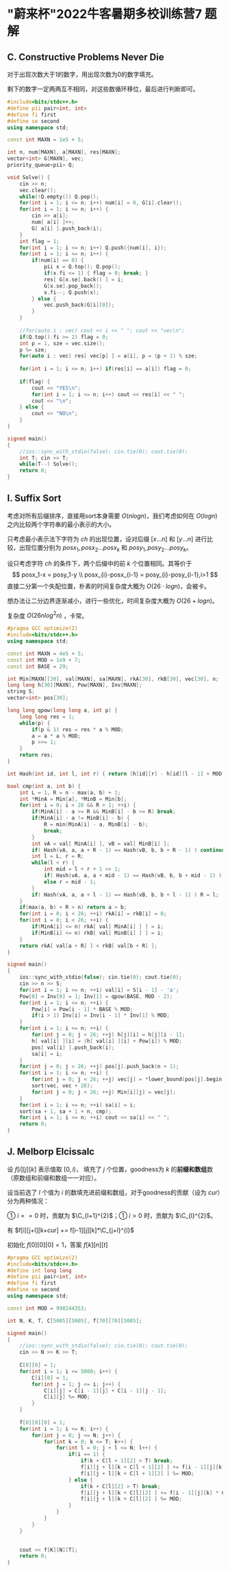 # "蔚来杯"2022牛客暑期多校训练营7 题解

## C. Constructive Problems Never Die

对于出现次数大于1的数字，用出现次数为0的数字填充。

剩下的数字一定两两互不相同，对这些数循环移位，最后进行判断即可。

```cpp
#include<bits/stdc++.h>
#define pii pair<int, int>
#define fi first
#define se second
using namespace std;

const int MAXN = 1e5 + 5;

int n, num[MAXN], a[MAXN], res[MAXN];
vector<int> G[MAXN], vec;
priority_queue<pii> Q;

void Solve() {
	cin >> n;
	vec.clear();
	while(!Q.empty()) Q.pop();
	for(int i = 1; i <= n; i++) num[i] = 0, G[i].clear();
	for(int i = 1; i <= n; i++) {
		cin >> a[i];
		num[ a[i] ]++;
		G[ a[i] ].push_back(i);
	}
	int flag = 1;
	for(int i = 1; i <= n; i++) Q.push({num[i], i});
	for(int i = 1; i <= n; i++) {
		if(num[i] == 0) {
			pii x = Q.top(); Q.pop();
			if(x.fi <= 1) { flag = 0; break; }
			res[ G[x.se].back() ] = i; 
			G[x.se].pop_back();
			x.fi--; Q.push(x);
		} else {
			vec.push_back(G[i][0]);
		}
	}
	
	//for(auto i : vec) cout << i << " "; cout << "vec\n";
	if(Q.top().fi >= 2) flag = 0;
	int p = 1, sze = vec.size();
	p %= sze;
	for(auto i : vec) res[ vec[p] ] = a[i], p = (p + 1) % sze;
	
	for(int i = 1; i <= n; i++) if(res[i] == a[i]) flag = 0;
	
	if(flag) {
		cout << "YES\n";
		for(int i = 1; i <= n; i++) cout << res[i] << " ";
		cout << "\n";
	} else {
		cout << "NO\n";
	}
}

signed main() 
{
	//ios::sync_with_stdio(false); cin.tie(0); cout.tie(0);
	int T; cin >> T;
	while(T--) Solve();
	return 0;
}
```



## I. Suffix Sort

考虑对所有后缀排序，直接用sort本身需要 $O(nlogn)$，我们考虑如何在 $O(logn)$ 之内比较两个字符串的最小表示的大小。

只考虑最小表示法下字符为 $ch$ 的出现位置，设对后缀 $[x...n]$ 和 $[y...n]$ 进行比较，出现位置分别为 $posx_1, posx_2 ... posx_k$ 和 $posy_1, posy_2 ... posy_k$。

设只考虑字符 $ch$ 的条件下，两个后缀中的前 $k$ 个位置相同。其等价于 
$$
posx_1-x = posy_1-y \\
posx_{i}-posx_{i-1} = posy_{i}-posy_{i-1},i>1
$$
直接二分第一个失配位置，朴素的时间复杂度大概为 $O(26 \cdot logn)$，会被卡。

想办法让二分边界逐渐减小，进行一些优化，时间复杂度大概为 $O(26 + logn)$。

复杂度 $O(26nlog^2n)$ ，卡常。

```cpp
#pragma GCC optimize(2)
#include<bits/stdc++.h>
using namespace std;

const int MAXN = 4e5 + 5;
const int MOD = 1e9 + 7;
const int BASE = 29;

int Min[MAXN][30], val[MAXN], sa[MAXN], rkA[30], rkB[30], vec[30], n;
long long h[30][MAXN], Pow[MAXN], Inv[MAXN];
string S;
vector<int> pos[30];

long long qpow(long long a, int p) {
	long long res = 1;
	while(p) {
		if(p & 1) res = res * a % MOD;
		a = a * a % MOD;
		p >>= 1;
	}
	return res;
}

int Hash(int id, int l, int r) { return (h[id][r] - h[id][l - 1] + MOD) % MOD * Inv[l - 1] % MOD; }

bool cmp(int a, int b) {
	int L = 1, R = n - max(a, b) + 1;
	int *MinA = Min[a], *MinB = Min[b];
	for(int i = 0; i < 26 && R > 1; ++i) {
		if(MinA[i] - a >= R && MinB[i] - b >= R) break;
		if(MinA[i] - a != MinB[i] - b) {
			R = min(MinA[i] - a, MinB[i] - b);
			break;
		}
		int vA = val[ MinA[i] ], vB = val[ MinB[i] ];
		if( Hash(vA, a, a + R - 1) == Hash(vB, b, b + R - 1) ) continue;
		int l = L, r = R;
		while(l < r) {
			int mid = l + r + 1 >> 1;
			if( Hash(vA, a, a + mid - 1) == Hash(vB, b, b + mid - 1) ) l = mid; 
			else r = mid - 1;
		}
		if( Hash(vA, a, a + l - 1) == Hash(vB, b, b + l - 1) ) R = l;
	}
	if(max(a, b) + R > n) return a > b;
	for(int i = 0; i < 26; ++i) rkA[i] = rkB[i] = 0;
	for(int i = 0; i < 26; ++i) {
		if(MinA[i] <= n) rkA[ val[ MinA[i] ] ] = i;
		if(MinB[i] <= n) rkB[ val[ MinB[i] ] ] = i;	
	}
	return rkA[ val[a + R] ] < rkB[ val[b + R] ];
}

signed main()
{
	ios::sync_with_stdio(false); cin.tie(0); cout.tie(0);
	cin >> n >> S;
	for(int i = 1; i <= n; ++i) val[i] = S[i - 1] - 'a';
	Pow[0] = Inv[0] = 1; Inv[1] = qpow(BASE, MOD - 2);
	for(int i = 1; i <= n; ++i) {
		Pow[i] = Pow[i - 1] * BASE % MOD;
		if(i > 1) Inv[i] = Inv[i - 1] * Inv[1] % MOD;
	}
	for(int i = 1; i <= n; ++i) {
		for(int j = 0; j < 26; ++j) h[j][i] = h[j][i - 1];
		h[ val[i] ][i] = (h[ val[i] ][i] + Pow[i]) % MOD;
		pos[ val[i] ].push_back(i);
		sa[i] = i;
	}
	for(int j = 0; j < 26; ++j) pos[j].push_back(n + 1);
	for(int i = 1; i <= n; ++i) {
		for(int j = 0; j < 26; ++j) vec[j] = *lower_bound(pos[j].begin(), pos[j].end(), i);
		sort(vec, vec + 26);
		for(int j = 0; j < 26; ++j) Min[i][j] = vec[j];
	}
	for(int i = 1; i <= n; ++i) sa[i] = i;
	sort(sa + 1, sa + 1 + n, cmp);
	for(int i = 1; i <= n; ++i) cout << sa[i] << " ";
	return 0;
} 
```



## J. Melborp Elcissalc

设 $f[i][j][k]$ 表示值取 $[0,i)$， 填充了 $j$ 个位置，goodness为 $k$ 的**前缀和数组**数（原数组和前缀和数组一一对应）。

设当前选了 $l$ 个值为 $i$ 的数填充进前缀和数组，对于goodness的贡献（设为 $cur$）分为两种情况：

① $i==0$ 时，贡献为 $\C_{l+1}^{2}$；① $i>0$ 时，贡献为 $\C_{l}^{2}$。

有 $f[i][j+l][k+cur] += f[i-1][j][k]*\C_{j+l}^{l}$

初始化 $f[0][0][0]=1$，答案 $f[k][n][t]$

```cpp
#pragma GCC optimize(2)
#include<bits/stdc++.h>
#define int long long
#define pii pair<int, int>
#define fi first
#define se second
using namespace std;

const int MOD = 998244353;

int N, K, T, C[5005][5005], f[70][70][5005];

signed main()
{
	//ios::sync_with_stdio(false); cin.tie(0); cout.tie(0);
	cin >> N >> K >> T;
	
	C[0][0] = 1;
	for(int i = 1; i <= 5000; i++) {
		C[i][0] = 1;
		for(int j = 1; j <= i; j++) {
			C[i][j] = C[i - 1][j] + C[i - 1][j - 1];
			C[i][j] %= MOD;
		}
	}
	
	f[0][0][0] = 1;
	for(int i = 1; i <= K; i++) {
		for(int j = 0; j <= N; j++) {
			for(int k = 0; k <= T; k++) {
				for(int l = 0; j + l <= N; l++) {
					if(i == 1) {
						if(k + C[l + 1][2] > T) break;
						f[i][j + l][k + C[l + 1][2] ] += f[i - 1][j][k] * C[j + l][l] % MOD;
						f[i][j + l][k + C[l + 1][2] ] %= MOD;	
					} else {
						if(k + C[l][2] > T) break;
						f[i][j + l][k + C[l][2] ] += f[i - 1][j][k] * C[j + l][l];
						f[i][j + l][k + C[l][2] ] %= MOD;	
					}
				}
			}
		}
	}

	
	cout << f[K][N][T];
	return 0;
}
```

